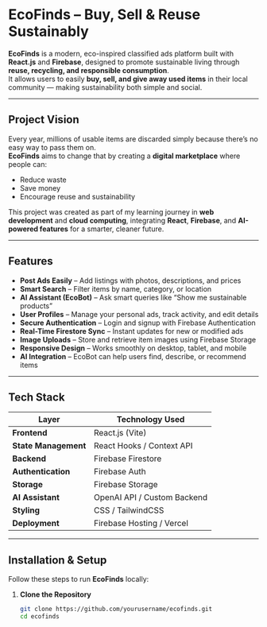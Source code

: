 #  EcoFinds – Buy, Sell & Reuse Sustainably

**EcoFinds** is a modern, eco-inspired classified ads platform built with **React.js** and **Firebase**, designed to promote sustainable living through **reuse, recycling, and responsible consumption**.  
It allows users to easily **buy, sell, and give away used items** in their local community — making sustainability both simple and social.

---

##  Project Vision
Every year, millions of usable items are discarded simply because there’s no easy way to pass them on.  
**EcoFinds** aims to change that by creating a **digital marketplace** where people can:
- Reduce waste 
- Save money   
- Encourage reuse and sustainability  

This project was created as part of my learning journey in **web development** and **cloud computing**, integrating **React**, **Firebase**, and **AI-powered features** for a smarter, cleaner future.

---

##  Features

-  **Post Ads Easily** – Add listings with photos, descriptions, and prices  
-  **Smart Search** – Filter items by name, category, or location  
-  **AI Assistant (EcoBot)** – Ask smart queries like “Show me sustainable products”  
-  **User Profiles** – Manage your personal ads, track activity, and edit details  
-  **Secure Authentication** – Login and signup with Firebase Authentication  
-  **Real-Time Firestore Sync** – Instant updates for new or modified ads  
-  **Image Uploads** – Store and retrieve item images using Firebase Storage  
-  **Responsive Design** – Works smoothly on desktop, tablet, and mobile  
-  **AI Integration** – EcoBot can help users find, describe, or recommend items  

---

## Tech Stack

| Layer | Technology Used |
|-------|------------------|
| **Frontend** | React.js (Vite) |
| **State Management** | React Hooks / Context API |
| **Backend** | Firebase Firestore |
| **Authentication** | Firebase Auth |
| **Storage** | Firebase Storage |
| **AI Assistant** | OpenAI API / Custom Backend |
| **Styling** | CSS / TailwindCSS |
| **Deployment** | Firebase Hosting / Vercel |

---

##  Installation & Setup

Follow these steps to run **EcoFinds** locally:

1. **Clone the Repository**
   ```bash
   git clone https://github.com/yourusername/ecofinds.git
   cd ecofinds
